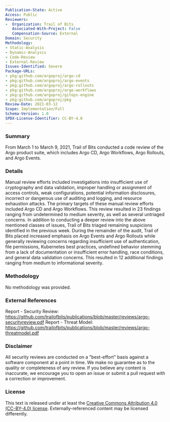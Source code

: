 ```yaml
---
Publication-State: Active
Access: Public
Reviewers:
-  Organization: Trail of Bits
   Associated-With-Project: False
   Compensation-Source: External
Domain: Security
Methodology:
- Static-Analysis
- Dynamic-Analysis
- Code-Review
- External-Review
Issues-Identified: Severe
Package-URLs:
- pkg:github.com/argoproj/argo-cd
- pkg:github.com/argoproj/argo-events
- pkg:github.com/argoproj/argo-rollouts
- pkg:github.com/argoproj/argo-workflows
- pkg:github.com/argoproj/gitops-engine
- pkg:github.com/argoproj/pkg
Review-Date: 2021-03-12
Scope: Implementation/Full
Schema-Version: 1.0
SPDX-License-Identifier: CC-BY-4.0
---
```


### Summary

From March 1 to March 9, 2021, Trail of Bits conducted a code review of the Argo product suite, which includes Argo CD, Argo Workflows, Argo Rollouts, and Argo Events.

### Details

Manual review efforts included investigations into insufficient use of cryptography and data validation, improper handling or assignment of access controls, weak configurations, potential information disclosures, incorrect or dangerous use of auditing and logging, and resource exhaustion attacks. The primary targets of these manual review efforts included Argo CD and Argo Workflows. This review resulted in 23 findings ranging from undetermined to medium severity, as well as several untriaged concerns.
In addition to conducting a deeper review into the above mentioned classes of issues, Trail of Bits triaged remaining suspicions identified in the previous week. During the remainder of the audit, Trail of Bits placed increased emphasis on Argo Events and Argo Rollouts while generally reviewing concerns regarding insufficient use of authentication, file permissions, Kubernetes best practices, undefined behavior stemming from a lack of documentation or insufficient error handling, race conditions, and general data validation concerns. This resulted in 12 additional findings ranging from medium to informational severity.

### Methodology

No methodology was provided.

### External References

Report - Security Review: https://github.com/trailofbits/publications/blob/master/reviews/argo-securityreview.pdf
Report - Threat Model: https://github.com/trailofbits/publications/blob/master/reviews/argo-threatmodel.pdf

### Disclaimer

All security reviews are conducted on a "best-effort" basis against a software
component at a point in time. We make no guarantee as to the quality or completeness
of any review. If you believe any content is inaccurate, we encourage you to open
an issue or submit a pull request with a correction or improvement.

### License

This text is released under at least the
[Creative Commons Attribution 4.0 (CC-BY-4.0) license](https://creativecommons.org/licenses/by/4.0/legalcode.txt).
Externally-referenced content may be licensed differently.
